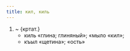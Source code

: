 ```yaml
---
title: кил, киль
---
```


1. ~ {кртат.}
    * киль «глина; глиняный»; «мыло «кил»;
    * къыл «щетина»; «ость»
